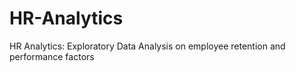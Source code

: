 # HR-Analytics
HR Analytics: Exploratory Data Analysis on employee retention and performance factors

